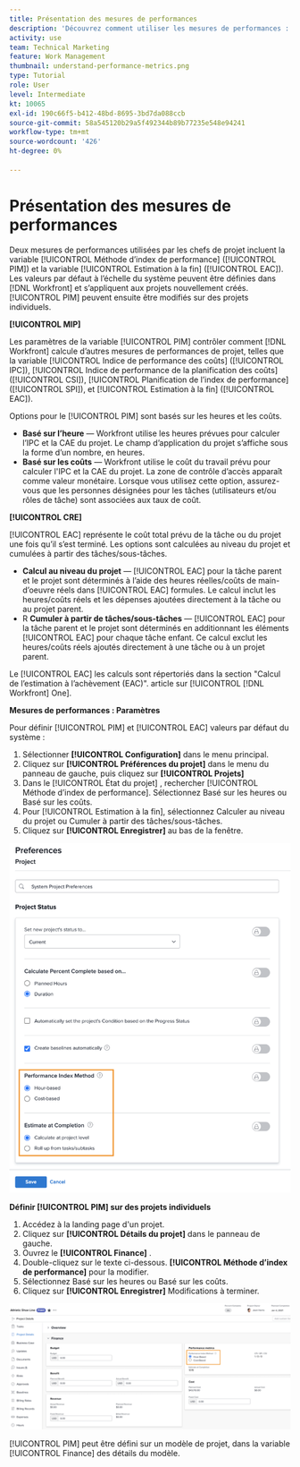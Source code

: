 ```yaml
---
title: Présentation des mesures de performances
description: 'Découvrez comment utiliser les mesures de performances : [!UICONTROL Méthode d’index de performance] ([!UICONTROL PIM]) et la variable [!UICONTROL Estimation à la fin] ([!UICONTROL EAC]).'
activity: use
team: Technical Marketing
feature: Work Management
thumbnail: understand-performance-metrics.png
type: Tutorial
role: User
level: Intermediate
kt: 10065
exl-id: 190c66f5-b412-48bd-8695-3bd7da088ccb
source-git-commit: 58a545120b29a5f492344b89b77235e548e94241
workflow-type: tm+mt
source-wordcount: '426'
ht-degree: 0%

---
```


# Présentation des mesures de performances

Deux mesures de performances utilisées par les chefs de projet incluent la variable [!UICONTROL Méthode d’index de performance] ([!UICONTROL PIM]) et la variable [!UICONTROL Estimation à la fin] ([!UICONTROL EAC]). Les valeurs par défaut à l’échelle du système peuvent être définies dans [!DNL Workfront] et s’appliquent aux projets nouvellement créés. [!UICONTROL PIM] peuvent ensuite être modifiés sur des projets individuels.

**[!UICONTROL MIP]**

Les paramètres de la variable [!UICONTROL PIM] contrôler comment [!DNL Workfront] calcule d’autres mesures de performances de projet, telles que la variable [!UICONTROL Indice de performance des coûts] ([!UICONTROL IPC]), [!UICONTROL Indice de performance de la planification des coûts] ([!UICONTROL CSI]), [!UICONTROL Planification de l’index de performance] ([!UICONTROL SPI]), et [!UICONTROL Estimation à la fin] ([!UICONTROL EAC]).

Options pour le [!UICONTROL PIM] sont basés sur les heures et les coûts.

* **Basé sur l’heure** — Workfront utilise les heures prévues pour calculer l’IPC et la CAE du projet. Le champ d’application du projet s’affiche sous la forme d’un nombre, en heures.
* **Basé sur les coûts** — Workfront utilise le coût du travail prévu pour calculer l&#39;IPC et la CAE du projet. La zone de contrôle d’accès apparaît comme valeur monétaire. Lorsque vous utilisez cette option, assurez-vous que les personnes désignées pour les tâches (utilisateurs et/ou rôles de tâche) sont associées aux taux de coût.

**[!UICONTROL CRE]**

[!UICONTROL EAC] représente le coût total prévu de la tâche ou du projet une fois qu’il s’est terminé. Les options sont calculées au niveau du projet et cumulées à partir des tâches/sous-tâches.

* **Calcul au niveau du projet** — [!UICONTROL EAC] pour la tâche parent et le projet sont déterminés à l’aide des heures réelles/coûts de main-d’oeuvre réels dans [!UICONTROL EAC] formules. Le calcul inclut les heures/coûts réels et les dépenses ajoutées directement à la tâche ou au projet parent.
* R **Cumuler à partir de tâches/sous-tâches** — [!UICONTROL EAC] pour la tâche parent et le projet sont déterminés en additionnant les éléments [!UICONTROL EAC] pour chaque tâche enfant. Ce calcul exclut les heures/coûts réels ajoutés directement à une tâche ou à un projet parent.

Le [!UICONTROL EAC] les calculs sont répertoriés dans la section &quot;Calcul de l’estimation à l’achèvement (EAC)&quot;. <!-- link to article -->article sur [!UICONTROL [!DNL Workfront] One].

**Mesures de performances : Paramètres**

Pour définir [!UICONTROL PIM] et [!UICONTROL EAC] valeurs par défaut du système :

1. Sélectionner **[!UICONTROL Configuration]** dans le menu principal.
1. Cliquez sur **[!UICONTROL Préférences du projet]** dans le menu du panneau de gauche, puis cliquez sur **[!UICONTROL Projets]**
1. Dans le [!UICONTROL État du projet] , rechercher [!UICONTROL Méthode d’index de performance]. Sélectionnez Basé sur les heures ou Basé sur les coûts.
1. Pour [!UICONTROL Estimation à la fin], sélectionnez Calculer au niveau du projet ou Cumuler à partir des tâches/sous-tâches.
1. Cliquez sur **[!UICONTROL Enregistrer]** au bas de la fenêtre.

![Une image de la fonction [!UICONTROL Préférences du projet] écran](assets/setting-up-finances-1.png)

**Définir [!UICONTROL PIM] sur des projets individuels**

1. Accédez à la landing page d&#39;un projet.
1. Cliquez sur **[!UICONTROL Détails du projet]** dans le panneau de gauche.
1. Ouvrez le **[!UICONTROL Finance]** .
1. Double-cliquez sur le texte ci-dessous. **[!UICONTROL Méthode d’index de performance]** pour la modifier.
1. Sélectionnez Basé sur les heures ou Basé sur les coûts.
1. Cliquez sur **[!UICONTROL Enregistrer]** Modifications à terminer.

![Une image de la fonction [!UICONTROL Détails du projet] écran](assets/setting-up-finances-2.png)

[!UICONTROL PIM] peut être défini sur un modèle de projet, dans la variable [!UICONTROL Finance] des détails du modèle.
